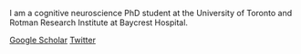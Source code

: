 
I am a cognitive neuroscience PhD student at the University of Toronto and Rotman Research Institute at Baycrest Hospital.

[Google Scholar](https://scholar.google.ca/citations?hl=en&user=lRoSWWIAAAAJ&view_op=list_works&gmla=AJsN-F5LlbaC_RmOnFkt6W2plRBIZckLTKaiFP6DMtn1-HfF9E1ORCj9JUJc5r9E13SEUoB-Nar5aO0e9oJc89m20sZpTUzKJw)
[Twitter](https://twitter.com/AmandaKEasson)



